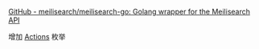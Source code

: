 [GitHub - meilisearch/meilisearch-go: Golang wrapper for the Meilisearch API](https://github.com/meilisearch/meilisearch-go)

增加 [Actions](https://www.meilisearch.com/docs/reference/api/keys#actions) 枚举